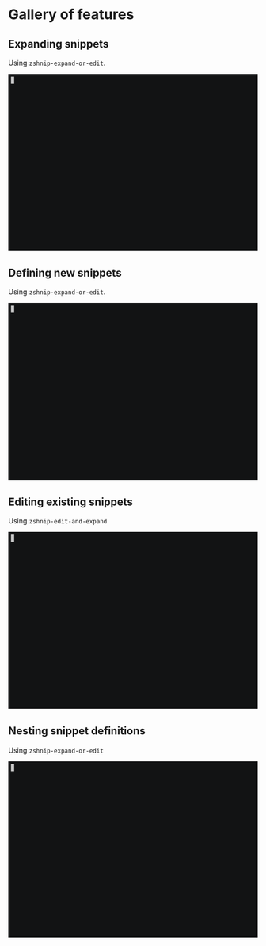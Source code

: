 # Gallery of features

## Expanding snippets

Using `zshnip-expand-or-edit`.

![Animation of expanding a snippet](animation/gallery-gifs/gallery-define.gif)

## Defining new snippets

Using `zshnip-expand-or-edit`.

![Animation of defining a new snippet](animation/gallery-gifs/gallery-define.gif)

## Editing existing snippets

Using `zshnip-edit-and-expand`

![Animation of editing a snippet](animation/gallery-gifs/gallery-edit.gif)

## Nesting snippet definitions

Using `zshnip-expand-or-edit`

![Animation of nesting snippet definitions](animation/gallery-gifs/gallery-nest.gif)
